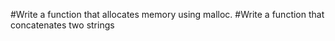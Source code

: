 #Write a function that allocates memory using malloc.
#Write a function that concatenates two strings

